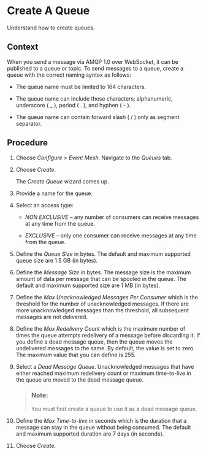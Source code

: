 <!-- loio95357fa3b6a04328ad933f8df0ab7e8d -->

# Create A Queue

Understand how to create queues.



<a name="loio95357fa3b6a04328ad933f8df0ab7e8d__context_akk_h2f_4bc"/>

## Context

When you send a message via AMQP 1.0 over WebSocket, it can be published to a queue or topic. To send messages to a queue, create a queue with the correct naming syntax as follows:

-   The queue name must be limited to 164 characters.

-   The queue name can include these characters: alphanumeric, underscore \( \_ \), period \( . \), and hyphen \( - \).

-   The queue name can contain forward slash \( / \) only as segment separator.




## Procedure

1.  Choose *Configure* \> *Event Mesh*. Navigate to the *Queues* tab.

2.  Choose *Create*.

    The *Create Queue* wizard comes up.

3.  Provide a name for the queue.

4.  Select an access type:

    -   *NON EXCLUSIVE* – any number of consumers can receive messages at any time from the queue.

    -   *EXCLUSIVE* – only one consumer can receive messages at any time from the queue.


5.  Define the *Queue Size* in bytes. The default and maximum supported queue size are 1.5 GB \(in bytes\).

6.  Define the *Message Size* in bytes. The message size is the maximum amount of data per message that can be spooled in the queue. The default and maximum supported size are 1 MB \(in bytes\).

7.  Define the *Max Unacknowledged Messages Per Consumer* which is the threshold for the number of unacknowledged messages. If there are more unacknowledged messages than the threshold, all subsequent messages are not delivered.

8.  Define the *Max Redelivery Count* which is the maximum number of times the queue attempts redelivery of a message before discarding it. If you define a dead message queue, then the queue moves the undelivered messages to the same. By default, the value is set to zero. The maximum value that you can define is 255.

9.  Select a *Dead Message Queue*. Unacknowledged messages that have either reached maximum redelivery count or maximum time-to-live in the queue are moved to the dead message queue.

    > ### Note:  
    > You must first create a queue to use it as a dead message queue.

10. Define the *Max Time-to-live* in seconds which is the duration that a message can stay in the queue without being consumed. The default and maximum supported duration are 7 days \(in seconds\).

11. Choose *Create*.


